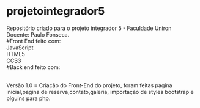# projetointegrador5
Repositório criado para o projeto integrador 5 - Faculdade Uniron
<br>
Docente: Paulo Fonseca.
<br>
#Front End feito com:
<br>
JavaScript
<br>
HTML5
<br>
CCS3
<br>
#Back end feito com:
<?php 7?>
<br>
Versão 1.0 = Criação do Front-End do projeto, foram feitas pagina inicial,pagina de reserva,contato,galeria, importação de styles bootstrap e plguins para php.
<br>
